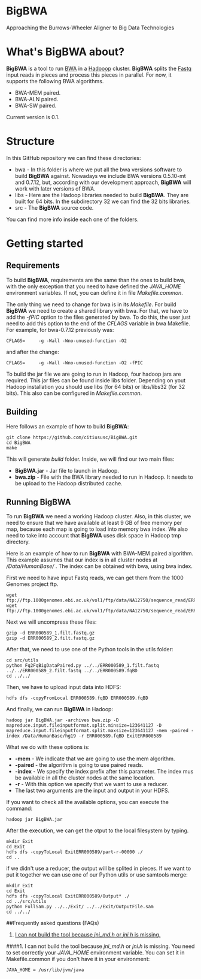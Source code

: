 # BigBWA
Approaching the Burrows-Wheeler Aligner to Big Data Technologies

# What's BigBWA about? #

**BigBWA** is a tool to run [BWA][1] in a [Hadooop][2] cluster. **BigBWA** splits the [Fastq][3] input reads in pieces and process this pieces in parallel. For now, it supports the following BWA algorithms.

* BWA-MEM paired.
* BWA-ALN paired.
* BWA-SW paired.

Current version is 0.1.

# Structure #
In this GitHub repository we can find these directories:

* bwa - In this folder is where we put all the bwa versions software to build **BigBWA** against. Nowadays we include BWA versions 0.5.10-mt and 0.7.12, but, according with our development approach, **BigBWA** will work with later versions of BWA.
* libs - Here are the Hadoop libraries needed to build **BigBWA**. They are built for 64 bits. In the subdirectory 32 we can find the 32 bits libraries.
* src - The **BigBWA** source code.

You can find more info inside each one of the folders.

# Getting started #

## Requirements
To build **BigBWA**, requirements are the same than the ones to build bwa, with the only exception that you need to have defined the *JAVA_HOME* environment variables. If not, you can define it in file *Makefile.common*. 

The only thing we need to change for bwa is in its *Makefile*. For build **BigBWA** we need to create a shared library with bwa. For that, we have to add the *-fPIC* option to the files generated by bwa. To do this, the user just need to add this option to the end of the *CFLAGS* variable in bwa Makefile. For example, for bwa-0.7.12 previously was:

	CFLAGS=		-g -Wall -Wno-unused-function -O2

and after the change:

	CFLAGS=		-g -Wall -Wno-unused-function -O2 -fPIC

To build the jar file we are going to run in Hadoop, four hadoop jars are required. This jar files can be found inside libs folder. Depending on yout Hadoop installation you should use libs (for 64 bits) or libs/libs32 (for 32 bits). This also can be configured in *Makefile.common*.

## Building
Here follows an example of how to build **BigBWA**:

	git clone https://github.com/citiususc/BigBWA.git
	cd BigBWA
	make
		
This will generate *build* folder. Inside, we will find our two main files:

* **BigBWA.jar** - Jar file to launch in Hadoop.
* **bwa.zip** - File with the BWA library needed to run in Hadoop. It needs to be upload to the Hadoop distributed cache.

## Running BigBWA ##
To run **BigBWA** we need a working Hadoop cluster. Also, in this cluster, we need to ensure that we have available at least 9 GB of free memory per map, because each map is going to load into memory bwa index. We also need to take into account that **BigBWA** uses disk space in Hadoop tmp directory.

Here is an example of how to run **BigBWA** with BWA-MEM paired algorithm. This example assumes that our index is in all cluster nodes at */Data/HumanBase/* . The index can be obtained with bwa, using bwa index.

First we need to have input Fastq reads, we can get them from the 1000 Genomes project ftp.

	wget ftp://ftp.1000genomes.ebi.ac.uk/vol1/ftp/data/NA12750/sequence_read/ERR000589_1.filt.fastq.gz
	wget ftp://ftp.1000genomes.ebi.ac.uk/vol1/ftp/data/NA12750/sequence_read/ERR000589_2.filt.fastq.gz
	
Next we will uncompress these files:

	gzip -d ERR000589_1.filt.fastq.gz
	gzip -d ERR000589_2.filt.fastq.gz
	
After that, we need to use one of the Python tools in the utils folder:

	cd src/utils
	python Fq2FqBigDataPaired.py ../../ERR000589_1.filt.fastq ../../ERR000589_2.filt.fastq ../../ERR000589.fqBD
	cd ../../
	
Then, we have to upload input data into HDFS:

	hdfs dfs -copyFromLocal ERR000589.fqBD ERR000589.fqBD
	
And finally, we can run **BigBWA** in Hadoop:

	hadoop jar BigBWA.jar -archives bwa.zip -D mapreduce.input.fileinputformat.split.minsize=123641127 -D mapreduce.input.fileinputformat.split.maxsize=123641127 -mem -paired -index /Data/HumanBase/hg19 -r ERR000589.fqBD ExitERR000589

What we do with these options is:
* **-mem** - We indicate that we are going to use the mem algorithm.
* **-paired** - the algorithm is going to use paired reads.
* **-index** - We specify the index prefix after this parameter. The index mus be available in all the cluster nodes at the same location.
* **-r** - With this option we specify that we want to use a reducer.
* The last two arguments are the input and output in your HDFS.

If you want to check all the available options, you can execute the command:

	hadoop jar BigBWA.jar

After the execution, we can get the otput to the local filesystem by typing.

	mkdir Exit
	cd Exit 
	hdfs dfs -copyToLocal ExitERR000589/part-r-00000 ./
	cd ..
	
if we didn't use a reducer, the output will be splited in pieces. If we want to put it together we can use one of our Python utils or use samtools merge:

	mkdir Exit
	cd Exit 
	hdfs dfs -copyToLocal ExitERR000589/Output* ./
	cd ../src/utils
	python FullSam.py ../../Exit/ ../../Exit/OutputFile.sam
	cd ../../
	

##Frequently asked questions (FAQs)

1. [I can not build the tool because *jni_md.h* or *jni.h* is missing.](#building1)


####<a name="building1"></a>1. I can not build the tool because *jni_md.h* or *jni.h* is missing.
You need to set correctly your *JAVA_HOME* environment variable. You can set it in Makefile.common if you don't have it in your environment:

	JAVA_HOME = /usr/lib/jvm/java


[1]: https://github.com/lh3/bwa
[2]: https://hadoop.apache.org/
[3]: http://en.wikipedia.org/wiki/FASTQ_format
